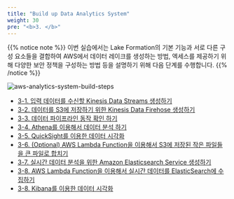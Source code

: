 ```yaml
---
title: "Build up Data Analytics System"
weight: 30
pre: "<b>3. </b>"
---
```


{{% notice note %}}
이번 실습에서는 Lake Formation의 기본 기능과 서로 다른 구성 요소들을 결합하여 AWS에서 데이터 레이크를 생성하는 방법, 엑세스를 제공하기 위해 다양한 보안 정책을 구성하는 방법 등을 설명하기 위해 다음 단계를 수행합니다.
{{% /notice %}}

![aws-analytics-system-build-steps](/analytics-on-aws/images/aws-analytics-system-build-steps.png)

- [3-1. 입력 데이터를 수신할 Kinesis Data Streams 생성하기](/analytics-on-aws/en/build-analytics-system/kinesis-data-streams/)
- [3-2. 데이터를 S3에 저장하기 위한 Kinesis Data Firehose 생성하기](/analytics-on-aws/en/build-analytics-system/kinesis-data-firehose/)
- [3-3. 데이터 파이프라인 동작 확인 하기](/analytics-on-aws/en/build-analytics-system/verify/)
- [3-4. Athena를 이용해서 데이터 분석 하기](/analytics-on-aws/en/build-analytics-system/athena/)
- [3-5. QuickSight를 이용한 데이터 시각화](/analytics-on-aws/en/build-analytics-system/quicksight/)
- [3-6. (Optional) AWS Lambda Function을 이용해서 S3에 저장된 작은 파일들을 큰 파일로 합치기](/en/build-analytics-system/athena-ctas/)
- [3-7. 실시간 데이터 분석을 위한 Amazon Elasticsearch Service 생성하기](/analytics-on-aws/en/build-analytics-system/amazon-es/)
- [3-8. AWS Lambda Function을 이용해서 실시간 데이터를 ElasticSearch에 수집하기](/analytics-on-aws/en/build-analytics-system/aws-lambda/)
- [3-8. Kibana를 이용한 데이터 시각화](/analytics-on-aws/en/build-analytics-system/kibana/)

